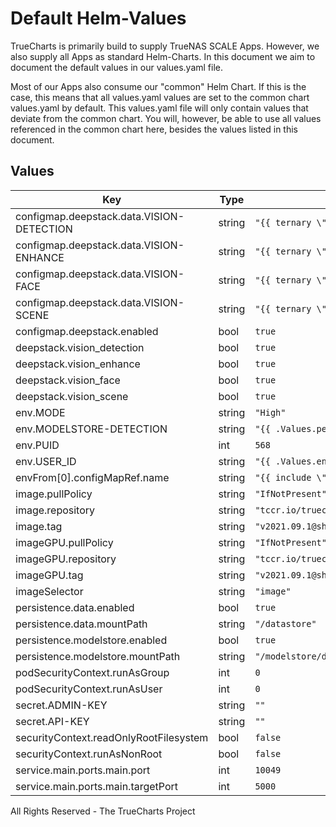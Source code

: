 # Default Helm-Values

TrueCharts is primarily build to supply TrueNAS SCALE Apps.
However, we also supply all Apps as standard Helm-Charts. In this document we aim to document the default values in our values.yaml file.

Most of our Apps also consume our "common" Helm Chart.
If this is the case, this means that all values.yaml values are set to the common chart values.yaml by default. This values.yaml file will only contain values that deviate from the common chart.
You will, however, be able to use all values referenced in the common chart here, besides the values listed in this document.

## Values

| Key | Type | Default | Description |
|-----|------|---------|-------------|
| configmap.deepstack.data.VISION-DETECTION | string | `"{{ ternary \"True\" \"False\" .Values.deepstack.vision_detection }}"` |  |
| configmap.deepstack.data.VISION-ENHANCE | string | `"{{ ternary \"True\" \"False\" .Values.deepstack.vision_enhance }}"` |  |
| configmap.deepstack.data.VISION-FACE | string | `"{{ ternary \"True\" \"False\" .Values.deepstack.vision_face }}"` |  |
| configmap.deepstack.data.VISION-SCENE | string | `"{{ ternary \"True\" \"False\" .Values.deepstack.vision_scene }}"` |  |
| configmap.deepstack.enabled | bool | `true` |  |
| deepstack.vision_detection | bool | `true` |  |
| deepstack.vision_enhance | bool | `true` |  |
| deepstack.vision_face | bool | `true` |  |
| deepstack.vision_scene | bool | `true` |  |
| env.MODE | string | `"High"` |  |
| env.MODELSTORE-DETECTION | string | `"{{ .Values.persistence.modelstore.mountPath }}"` |  |
| env.PUID | int | `568` |  |
| env.USER_ID | string | `"{{ .Values.env.PUID }}"` |  |
| envFrom[0].configMapRef.name | string | `"{{ include \"common.names.fullname\" . }}-deepstack"` |  |
| image.pullPolicy | string | `"IfNotPresent"` |  |
| image.repository | string | `"tccr.io/truecharts/deepstack-cpu"` |  |
| image.tag | string | `"v2021.09.1@sha256:f924cebf518a54bca2ca2ac33911cf3af4dd7403cad371781422436ce4254a28"` |  |
| imageGPU.pullPolicy | string | `"IfNotPresent"` |  |
| imageGPU.repository | string | `"tccr.io/truecharts/deepstack-gpu"` |  |
| imageGPU.tag | string | `"v2021.09.1@sha256:f924cebf518a54bca2ca2ac33911cf3af4dd7403cad371781422436ce4254a28"` |  |
| imageSelector | string | `"image"` |  |
| persistence.data.enabled | bool | `true` |  |
| persistence.data.mountPath | string | `"/datastore"` |  |
| persistence.modelstore.enabled | bool | `true` |  |
| persistence.modelstore.mountPath | string | `"/modelstore/detection"` |  |
| podSecurityContext.runAsGroup | int | `0` |  |
| podSecurityContext.runAsUser | int | `0` |  |
| secret.ADMIN-KEY | string | `""` |  |
| secret.API-KEY | string | `""` |  |
| securityContext.readOnlyRootFilesystem | bool | `false` |  |
| securityContext.runAsNonRoot | bool | `false` |  |
| service.main.ports.main.port | int | `10049` |  |
| service.main.ports.main.targetPort | int | `5000` |  |

All Rights Reserved - The TrueCharts Project
